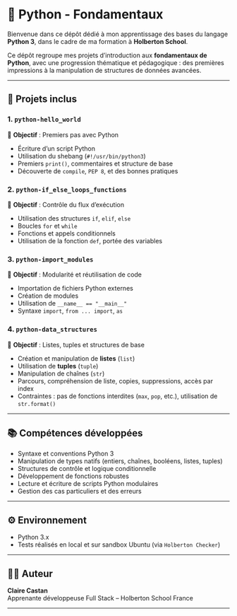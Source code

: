 # 🐍 Python - Fondamentaux

Bienvenue dans ce dépôt dédié à mon apprentissage des bases du langage **Python 3**, dans le cadre de ma formation à **Holberton School**.

Ce dépôt regroupe mes projets d’introduction aux **fondamentaux de Python**, avec une progression thématique et pédagogique : des premières impressions à la manipulation de structures de données avancées.

---

## 📁 Projets inclus

### 1. `python-hello_world`
📌 **Objectif** : Premiers pas avec Python
- Écriture d’un script Python
- Utilisation du shebang (`#!/usr/bin/python3`)
- Premiers `print()`, commentaires et structure de base
- Découverte de `compile`, `PEP 8`, et des bonnes pratiques

### 2. `python-if_else_loops_functions`
📌 **Objectif** : Contrôle du flux d’exécution
- Utilisation des structures `if`, `elif`, `else`
- Boucles `for` et `while`
- Fonctions et appels conditionnels
- Utilisation de la fonction `def`, portée des variables

### 3. `python-import_modules`
📌 **Objectif** : Modularité et réutilisation de code
- Importation de fichiers Python externes
- Création de modules
- Utilisation de `__name__ == "__main__"`
- Syntaxe `import`, `from ... import`, `as`

### 4. `python-data_structures`
📌 **Objectif** : Listes, tuples et structures de base
- Création et manipulation de **listes** (`list`)
- Utilisation de **tuples** (`tuple`)
- Manipulation de chaînes (`str`)
- Parcours, compréhension de liste, copies, suppressions, accès par index
- Contraintes : pas de fonctions interdites (`max`, `pop`, etc.), utilisation de `str.format()`

---

## 📚 Compétences développées

- Syntaxe et conventions Python 3
- Manipulation de types natifs (entiers, chaînes, booléens, listes, tuples)
- Structures de contrôle et logique conditionnelle
- Développement de fonctions robustes
- Lecture et écriture de scripts Python modulaires
- Gestion des cas particuliers et des erreurs

---

## ⚙️ Environnement

- Python 3.x
- Tests réalisés en local et sur sandbox Ubuntu (via `Holberton Checker`)

---

## 👩‍💻 Auteur

**Claire Castan**  
Apprenante développeuse Full Stack – Holberton School France  

---

